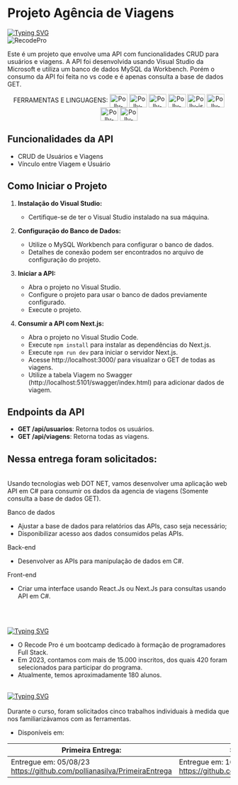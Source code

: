 # Projeto Agência de Viagens
[![Typing SVG](https://readme-typing-svg.herokuapp.com?font=Montserrat&size=30&pause=1000&color=FD8524&random=false&width=435&lines=Última+Entrega)](https://git.io/typing-svg)<br>
![RecodePro](https://img.shields.io/badge/RecodePro-fd8524?style=for-the-badge&logo=chipperci&logoColor=white)
<br>

Este é um projeto que envolve uma API com funcionalidades CRUD para usuários e viagens. A API foi desenvolvida usando Visual Studio da Microsoft e utiliza um banco de dados MySQL da Workbench.
Porém o consumo da API foi feita no vs code e é apenas consulta a base de dados GET. 
<div style="display: inline_block" align = "center">
FERRAMENTAS E LINGUAGENS:

 <img align="center" alt="Polly-visualstudio" height="30" width="40" src="https://cdn.jsdelivr.net/gh/devicons/devicon/icons/visualstudio/visualstudio-plain.svg">
 <img align="center" alt="Polly-CS" height="30" width="40" src="https://cdn.jsdelivr.net/gh/devicons/devicon/icons/csharp/csharp-original.svg"> 
 <img align="center" alt="Polly-bootstrap" height="30" width="40" src="https://cdn.jsdelivr.net/gh/devicons/devicon/icons/bootstrap/bootstrap-original.svg"> 
 <img align="center" alt="Polly-next" height="30" width="40" src="https://skillicons.dev/icons?i=next" /> 
 <img align="center" alt="Polly-js" height="30" width="40" src="https://skillicons.dev/icons?i=js" /> 
 <img align="center" alt="Polly-Mysql" height="30" width="40" src="https://cdn.jsdelivr.net/gh/devicons/devicon/icons/mysql/mysql-original.svg">
<img align="center" alt="Polly-CSS" height="30" width="40" src="https://cdn.jsdelivr.net/gh/devicons/devicon/icons/css3/css3-original.svg">
<img align="center" alt="Polly-VS" height="30" width="40" src="https://cdn.jsdelivr.net/gh/devicons/devicon/icons/vscode/vscode-original.svg">  
</div> 

## Funcionalidades da API

- CRUD de Usuários e Viagens
- Vínculo entre Viagem e Usuário

## Como Iniciar o Projeto

1. **Instalação do Visual Studio:**
   - Certifique-se de ter o Visual Studio instalado na sua máquina.

2. **Configuração do Banco de Dados:**
   - Utilize o MySQL Workbench para configurar o banco de dados.
   - Detalhes de conexão podem ser encontrados no arquivo de configuração do projeto.

3. **Iniciar a API:**
   - Abra o projeto no Visual Studio.
   - Configure o projeto para usar o banco de dados previamente configurado.
   - Execute o projeto.

4. **Consumir a API com Next.js:**
   - Abra o projeto no Visual Studio Code.
   - Execute `npm install` para instalar as dependências do Next.js.
   - Execute `npm run dev` para iniciar o servidor Next.js.
   - Acesse http://localhost:3000/ para visualizar o GET de todas as viagens.
   - Utilize a tabela Viagem no Swagger (http://localhost:5101/swagger/index.html) para adicionar dados de viagem.

## Endpoints da API

- **GET /api/usuarios**: Retorna todos os usuários.
- **GET /api/viagens**: Retorna todas as viagens.



## Nessa entrega foram solicitados:
<br>
Usando tecnologias web DOT NET, vamos desenvolver uma aplicação web API em C# para consumir os dados da agencia de viagens (Somente consulta a base de dados GET).

Banco de dados 

- Ajustar a base de dados para relatórios das APIs, caso seja necessário;
- Disponibilizar acesso aos dados consumidos pelas APIs.

Back-end 

- Desenvolver as APIs para manipulação de dados em C#.  

Front-end 

- Criar uma interface  usando React.Js ou Next.Js  para consultas usando API em C#. 

<br><br>
<div><a href="https://git.io/typing-svg"><img src="https://readme-typing-svg.herokuapp.com?font=Montserrat&size=30&pause=1000&color=FD8524&random=false&width=435&lines=Sobre+o+RecodePro" alt="Typing SVG" /></a></div>

- O Recode Pro é um bootcamp dedicado à formação de programadores Full Stack.
-  Em 2023, contamos com mais de 15.000 inscritos, dos quais 420 foram selecionados para participar do programa.
-  Atualmente, temos aproximadamente 180 alunos.
<br> 
<div><a href="https://git.io/typing-svg"><img src="https://readme-typing-svg.herokuapp.com?font=Montserrat&size=30&pause=1000&color=FD8524&random=false&width=435&lines=Desenvolvimento+Cont%C3%ADnuo" alt="Typing SVG" /></a></div>
<br>
Durante o curso, foram solicitados cinco trabalhos individuais à medida que nos familiarizávamos com as ferramentas.
 
- Disponíveis em:

| Primeira Entrega:| Segunda Entrega: | Terceira Entrega | Quarta Entrega | Última Entrega |
| --- | --- | --- | --- | --- |
| Entregue em: 05/08/23<br> https://github.com/pollianasilva/PrimeiraEntrega| Entregue em: 16/10/23<br> https://github.com/pollianasilva/SegundaEntrega | Entregue em: 03/11/23<br> https://github.com/pollianasilva/TerceiraEntrega | Entregue em: 13/12/23<br>https://github.com/pollianasilva/QuartaEntrega | Entregue em 10/01/24<br>https://github.com/pollianasilva/UltimaEntrega | 
